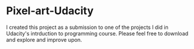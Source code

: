# Pixel-art-Udacity

I created this project as a submission to one of the projects I did in Udacity's intrduction to programming course. 
Please feel free to download and explore and improve upon. 
